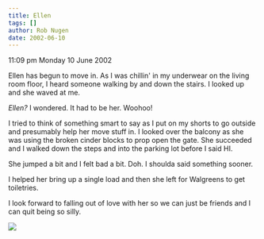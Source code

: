 ```yaml
---
title: Ellen
tags: []
author: Rob Nugen
date: 2002-06-10
---
```


<p class=date>11:09 pm Monday 10 June 2002</p>

<p>Ellen has begun to move in.  As I was chillin' in my underwear on the
living room floor, I heard someone walking by and down the stairs.  I looked
up and she waved at me.</p>

<p><em>Ellen?</em> I wondered.  It had to be her.  Woohoo!</p>

<p>I tried to think of something smart to say as I put on my shorts to go
outside and presumably help her move stuff in.  I looked over the balcony as
she was using the broken cinder blocks to prop open the gate.  She succeeded
and I walked down the steps and into the parking lot before I said HI.</p>

<p>She jumped a bit and I felt bad a bit.  Doh.  I shoulda said something
sooner.</p>

<p>I helped her bring up a single load and then she left for Walgreens to
get toiletries.</p>

<p>I look forward to falling out of love with her so we can just be friends
and I can quit being so silly.</p>

<p><img src="/images/rob/wL-ROB.gif"/></p>

